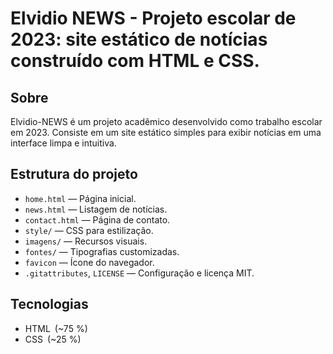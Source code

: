# Elvidio NEWS - **Projeto escolar de 2023**: site estático de notícias construído com HTML e CSS.

## Sobre

Elvidio-NEWS é um projeto acadêmico desenvolvido como trabalho escolar em 2023. Consiste em um site estático simples para exibir notícias em uma interface limpa e intuitiva.

## Estrutura do projeto

- `home.html` — Página inicial.
- `news.html` — Listagem de notícias.
- `contact.html` — Página de contato.
- `style/` — CSS para estilização.
- `imagens/` — Recursos visuais.
- `fontes/` — Tipografias customizadas.
- `favicon` — Ícone do navegador.
- `.gitattributes`, `LICENSE` — Configuração e licença MIT.

## Tecnologias

- HTML (~75 %)
- CSS (~25 %)

